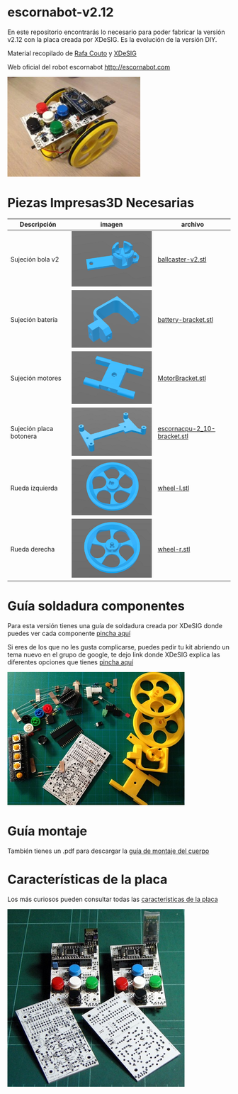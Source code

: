 # escornabot-v2.12 
  
En este repositorio encontrarás lo necesario para poder fabricar la versión v2.12 con la placa creada por XDeSIG. Es la evolución de la versión DIY.

Material recopilado de [Rafa Couto](https://github.com/rafacouto) y [XDeSIG](https://github.com/xdesig)
  
Web oficial del robot escornabot http://escornabot.com
  
![escornabot-v212.jpg](imagenes/escornabot-v212.jpg)
  
  
  
# Piezas Impresas3D Necesarias
  
Descripción         | imagen          | archivo         
------------- | ------------- | ------------- 
Sujeción bola v2|![ballcaster-v2.stl](imagenes/ballcaster-v2.png) | [ballcaster-v2.stl](archivos-stl/ballcaster-v2.stl)  
Sujeción batería|![battery-bracket.stl](imagenes/battery-bracket.png) | [battery-bracket.stl](archivos-stl/battery-bracket.stl)  
Sujeción motores|![MotorBracket.stl](imagenes/MotorBracket.png) | [MotorBracket.stl](archivos-stl/MotorBracket.stl)   
Sujeción placa botonera|![escornacpu-2_10-bracket.stl](imagenes/escornacpu-2_10-bracket.png) | [escornacpu-2_10-bracket.stl](archivos-stl/Addon-KeypadBracket-PCB.stl)  
Rueda izquierda|![wheel-l.stl](imagenes/wheel-l.png) | [wheel-l.stl](archivos-stl/wheel-l.stl)  
Rueda derecha|![wheel-r.stl](imagenes/wheel-r.png) | [wheel-r.stl](archivos-stl/wheel-r.stl)
  
  
  
# Guía soldadura componentes
  
Para esta versión tienes una guía de soldadura creada por XDeSIG donde puedes ver cada componente [pincha aquí](https://drive.google.com/file/d/0B8qe5ux0eH6Ca1RxaEpXN0RBNzQ/view) 

Si eres de los que no les gusta complicarse, puedes pedir tu kit abriendo un tema nuevo en el grupo de google, te dejo link donde XDeSIG explica las diferentes opciones que tienes [pincha aquí](https://groups.google.com/forum/#!topic/escornabot_users/paQGTPHzNTQ)
  
![piezas-v212.JPG](imagenes/piezas-v212.JPG)  
  
  
  
# Guía montaje
  
También tienes un .pdf para descargar la [guía de montaje del cuerpo](https://goo.gl/3XQ8nM)
  
  
  
# Características de la placa
  
Los más curiosos pueden consultar todas las [características de la placa](https://drive.google.com/file/d/0B8qe5ux0eH6CQ1dsNGh2UFJvdnNqRUhfakRvUjZVejFtQ2dF/view)  
  
![placas-v212.jpg](imagenes/placas-v212.jpg)
